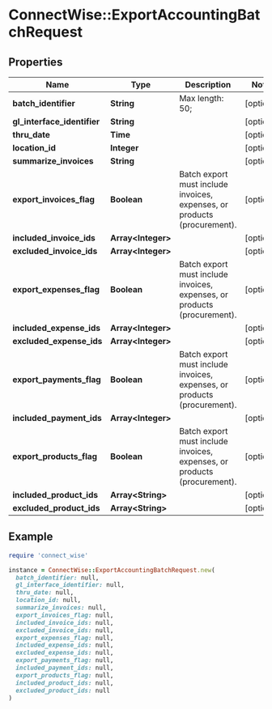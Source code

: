 # ConnectWise::ExportAccountingBatchRequest

## Properties

| Name | Type | Description | Notes |
| ---- | ---- | ----------- | ----- |
| **batch_identifier** | **String** |  Max length: 50; | [optional] |
| **gl_interface_identifier** | **String** |  | [optional] |
| **thru_date** | **Time** |  | [optional] |
| **location_id** | **Integer** |  | [optional] |
| **summarize_invoices** | **String** |  | [optional] |
| **export_invoices_flag** | **Boolean** | Batch export must include invoices, expenses, or products (procurement). | [optional] |
| **included_invoice_ids** | **Array&lt;Integer&gt;** |  | [optional] |
| **excluded_invoice_ids** | **Array&lt;Integer&gt;** |  | [optional] |
| **export_expenses_flag** | **Boolean** | Batch export must include invoices, expenses, or products (procurement). | [optional] |
| **included_expense_ids** | **Array&lt;Integer&gt;** |  | [optional] |
| **excluded_expense_ids** | **Array&lt;Integer&gt;** |  | [optional] |
| **export_payments_flag** | **Boolean** | Batch export must include invoices, expenses, or products (procurement). | [optional] |
| **included_payment_ids** | **Array&lt;Integer&gt;** |  | [optional] |
| **export_products_flag** | **Boolean** | Batch export must include invoices, expenses, or products (procurement). | [optional] |
| **included_product_ids** | **Array&lt;String&gt;** |  | [optional] |
| **excluded_product_ids** | **Array&lt;String&gt;** |  | [optional] |

## Example

```ruby
require 'connect_wise'

instance = ConnectWise::ExportAccountingBatchRequest.new(
  batch_identifier: null,
  gl_interface_identifier: null,
  thru_date: null,
  location_id: null,
  summarize_invoices: null,
  export_invoices_flag: null,
  included_invoice_ids: null,
  excluded_invoice_ids: null,
  export_expenses_flag: null,
  included_expense_ids: null,
  excluded_expense_ids: null,
  export_payments_flag: null,
  included_payment_ids: null,
  export_products_flag: null,
  included_product_ids: null,
  excluded_product_ids: null
)
```

